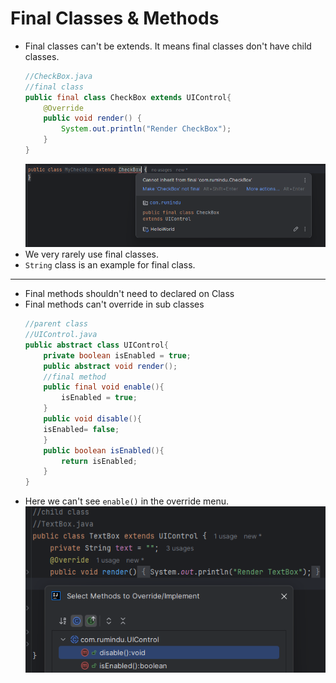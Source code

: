 # Final Classes & Methods
- Final classes can't be extends. It means final classes don't have child classes.
    ``` java 
    //CheckBox.java
    //final class
    public final class CheckBox extends UIControl{
        @Override
        public void render() {
            System.out.println("Render CheckBox");
        }
    }
    ```
    ![](assets/Pasted%20image%2020240722143842.png)
- We very rarely use final classes.
- `String` class is an example for final class.
---
- Final methods shouldn't need to declared on Class
- Final methods can't override in sub classes
    ``` java 
    //parent class
    //UIControl.java
    public abstract class UIControl{
        private boolean isEnabled = true;
        public abstract void render();
        //final method
        public final void enable(){
            isEnabled = true;
        }
        public void disable(){
        isEnabled= false;
        }
        public boolean isEnabled(){
            return isEnabled;
        }
    }
    ```
- Here we can't see `enable()` in the override menu.
    ![](assets/Pasted%20image%2020240722150611.png)